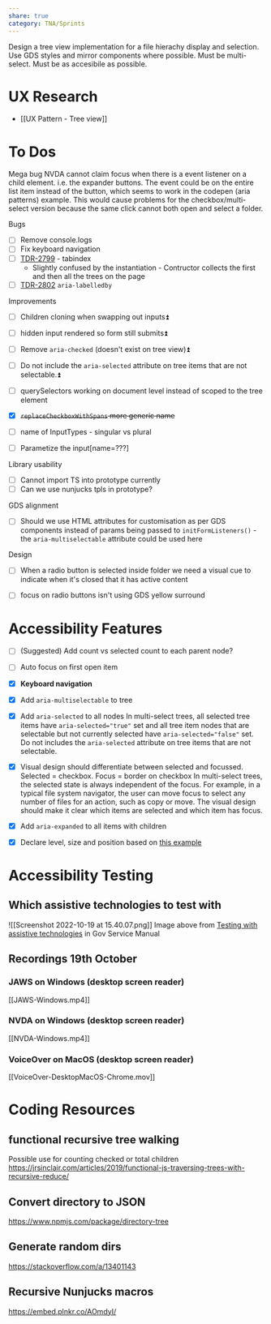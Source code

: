 ```yaml
---
share: true
category: TNA/Sprints
---
```


Design a tree view implementation for a file hierachy display and selection. Use GDS styles and mirror components where possible. Must be multi-select. Must be as accesibile as possible.

# UX Research
- [[UX Pattern - Tree view]]


# To Dos

Mega bug
NVDA cannot claim focus when there is a event listener on a child element. i.e. the expander buttons. The event could be on the entire list item instead of the button, which seems to work in the codepen (aria patterns) example. This would cause problems for the checkbox/multi-select version because the same click cannot both open and select a folder. 

Bugs
- [ ] Remove console.logs
- [ ] Fix keyboard navigation
- [ ]  [TDR-2799](https://national-archives.atlassian.net/browse/TDR-2799) - tabindex
	- Slightly confused by the instantiation - Contructor collects the first and then all the trees on the page
- [ ]  [TDR-2802](https://national-archives.atlassian.net/browse/TDR-2802) `aria-labelledby`

Improvements
- [ ] Children cloning when swapping out inputs⏫ 
- [ ] hidden input rendered so form still submits⏫ 
- [ ] Remove `aria-checked` (doesn't exist on tree view)⏫ 
- [ ] Do not include the `aria-selected` attribute on tree items that are not selectable.⏫  

- [ ] querySelectors working on document level instead of scoped to the tree element
- [x] ~~`replaceCheckboxWithSpans` more generic name~~
- [ ] name of InputTypes - singular vs plural
- [ ] Parametize the input[name=???]

Library usability
- [ ] Cannot import TS into prototype currently
- [ ] Can we use nunjucks tpls in prototype?

GDS alignment
- [ ] Should we use HTML attributes for customisation as per GDS components instead of params being passed to `initFormListeners()` - the `aria-multiselectable` attribute could be used here

Design
- [ ] When a radio button is selected inside folder we need a visual cue to indicate when it's closed that it has active content
- [ ] focus on radio buttons isn't using GDS yellow surround






# Accessibility Features
- [ ] (Suggested) Add count vs selected count to each parent node?
- [ ] Auto focus on first open item
- [x] **Keyboard navigation**
- [x] Add `aria-multiselectable` to tree
- [x] Add `aria-selected` to all nodes
	In multi-select trees, all selected tree items have `aria-selected="true"` set and all tree item nodes that are selectable but not currently selected have `aria-selected="false"` set. Do not includes the `aria-selected` attribute on tree items that are not selectable.
- [x] Visual design should differentiate between selected and focussed. Selected = checkbox. Focus = border on checkbox
	In multi-select trees, the selected state is always independent of the focus. For example, in a typical file system navigator, the user can move focus to select any number of files for an action, such as copy or move. The visual design should make it clear which items are selected and which item has focus.
- [x]  Add `aria-expanded` to all items with children
- [x] Declare level, size and position based on [this example](https://www.w3.org/WAI/ARIA/apg/example-index/treeview/treeview-1/treeview-1b.html) 



# Accessibility Testing
## Which assistive technologies to test with 
![[Screenshot 2022-10-19 at 15.40.07.png]]
Image above from [Testing with assistive technologies](https://www.gov.uk/service-manual/technology/testing-with-assistive-technologies) in Gov Service Manual

## Recordings 19th October

### JAWS on Windows (desktop screen reader)
[[JAWS-Windows.mp4]]
### NVDA on Windows (desktop screen reader)
[[NVDA-Windows.mp4]]
### VoiceOver on MacOS (desktop screen reader)
[[VoiceOver-DesktopMacOS-Chrome.mov]]

# Coding Resources
## functional recursive tree walking
Possible use for counting checked or total children
https://jrsinclair.com/articles/2019/functional-js-traversing-trees-with-recursive-reduce/
## Convert directory to JSON
https://www.npmjs.com/package/directory-tree

## Generate random dirs
https://stackoverflow.com/a/13401143

## Recursive Nunjucks macros
https://embed.plnkr.co/AOmdyI/
